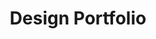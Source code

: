 ---
title: Design Portfolio
layout: portfolio
current: portfolio
custom_js: https://unpkg.com/isotope-layout@3/dist/isotope.pkgd.min
local_js: js/grid
permalink: portfolio/design
---